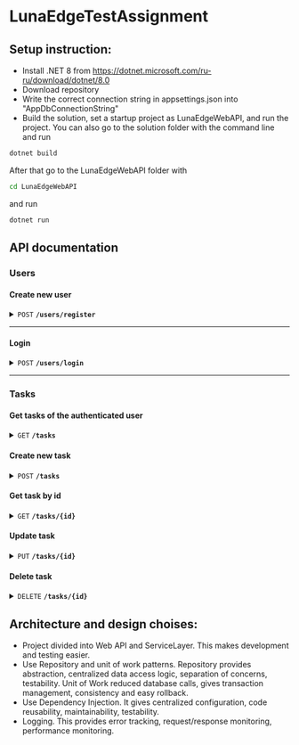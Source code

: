 # LunaEdgeTestAssignment

## Setup instruction:
- Install .NET 8 from https://dotnet.microsoft.com/ru-ru/download/dotnet/8.0
- Download repository
- Write the correct connection string in appsettings.json into "AppDbConnectionString"
- Build the solution, set a startup project as LunaEdgeWebAPI, and run the project. 
You can also go to the solution folder with the command line and run
```sh
dotnet build
```
After that go to the LunaEdgeWebAPI folder with 
```sh
cd LunaEdgeWebAPI
```
and run 
```sh
dotnet run
```

## API documentation

### Users

#### Create new user

<details>
 <summary><code>POST</code> <code><b>/users/register</b></code></summary>

##### Parameters

> | name      |  type     | data type               | description                                                           |
> |-----------|-----------|-------------------------|-----------------------------------------------------------------------|
> | userename |  required | string                  | Name of new user                                                      |
> | email     |  required | string                  | Email of new user                                                     |
> | password  |  required | string                  | Password                                                              |


##### Responses

> | http code     | content-type                      | response                                                            |
> |---------------|-----------------------------------|---------------------------------------------------------------------|
> | `200`         | `application/json; charset=utf-8  | `{"username": "", "token": ""}`                                     |
> | `500`         |                                   | `Server error`                                                      |

##### Example cURL

> ```javascript
>  curl -X 'POST' \
>  'https://localhost:7169/Users/Register' \
>  -H 'accept: */*' \
>  -H 'Content-Type: application/json' \
>  -d '{
>  "username": "string",
>  "email": "user@example.com",
>  "password": "shhSfz$6"
> }'
> ```

</details>

-----------------------------------------------------------------------------------------------------------

#### Login

<details>
 <summary><code>POST</code> <code><b>/users/login</b></code></summary>

##### Parameters

> | name      |  type     | data type               | description                                                           |
> |-----------|-----------|-------------------------|-----------------------------------------------------------------------|
> | userename |  required | string                  | Name of new user                                                      |
> | password  |  required | string                  | Password                                                              |


##### Responses

> | http code     | content-type                      | response                                                            |
> |---------------|-----------------------------------|---------------------------------------------------------------------|
> | `200`         | `application/json; charset=utf-8  | `{"username": "", "token": ""}`                                     |
> | `500`         |                                   | `Server error`                                                      |

##### Example cURL

> ```javascript
>  curl -X 'POST' \
>   'https://localhost:7169/Users/Login' \
>   -H 'accept: */*' \
>   -H 'Content-Type: application/json' \
>   -d '{
>   "login": "string",
>   "password": "string"
> }'
> ```

</details>

--------------------------------------------------------------------------------------------------

### Tasks

#### Get tasks of the authenticated user

<details>
 <summary><code>GET</code> <code><b>/tasks</b></code></summary>

##### Query Parameters

> | name      |  type     | data type               | description                                                           |
> |-----------|-----------|-------------------------|-----------------------------------------------------------------------|
> | sortBy    | not required | string                  | Property for sorting                                             |
> | sortDirection         | not  required | string                  | Sorting direction                                   |
> | page  | not required | integer                  | Page of collection                                                  |
> | pageSize  | not required | integer                  | Items per page                                                  |

#### Request Body

> | name      |  type     | data type               | description                                                           |
> |-----------|-----------|-------------------------|-----------------------------------------------------------------------|
> | title    | not required | string                  | Task title                                             |
> | description         | not  required | string                  | Task description                                  |
> | dueDate  | not required | Date                  | Task due date                                                  |
> | status  | not required | integer                  | Task status                                                 |
> | priority  | not required | integer                  | Task priority                                                  |
> | createdAt  | not required | Date                  | Date of creation                                                 |
> | updatedAt  | not required | Date                  | Update date                                                |

##### Responses

> | http code     | content-type                      | response                                                            |
> |---------------|-----------------------------------|---------------------------------------------------------------------|
> | `200`         | `application/json; charset=utf-8  | `List of tasks`                                     |
> | `500`         |                                   | `Server error`                                                      |

##### Example cURL

> ```javascript
>  curl -X 'GET' \
>  'https://localhost:7169/tasks?sortDirection=asc&page=1&pageSize=10' \
>  -H 'accept: */*' \
>  -H 'Authorization: Bearer ' \
>  -H 'Content-Type: application/json' \
>  -d '{
>  "title": "string",
>  "description": "string",
>  "dueDate": "2024-09-06T12:11:48.572Z",
>  "status": 0,
>  "priority": 0,
>  "createdAt": "2024-09-06T12:11:48.572Z",
>  "updatedAt": "2024-09-06T12:11:48.572Z"
> }'
> ```

</details>

#### Create new task

<details>
 <summary><code>POST</code> <code><b>/tasks</b></code></summary>

#### Request Body

> | name      |  type     | data type               | description                                                           |
> |-----------|-----------|-------------------------|-----------------------------------------------------------------------|
> | title    | not required | string                  | Task title                                             |
> | description         | not  required | string                  | Task description                                  |
> | dueDate  | not required | Date                  | Task due date                                                  |
> | status  | not required | integer                  | Task status                                                 |
> | priority  | not required | integer                  | Task priority                                                  |


##### Responses

> | http code     | content-type                      | response                                                            |
> |---------------|-----------------------------------|---------------------------------------------------------------------|
> | `200`         | `application/json; charset=utf-8  | `Created Task`                                     |
> | `500`         |                                   | `Server error`                                                      |

##### Example cURL

> ```javascript
> curl -X 'POST' \
>  'https://localhost:7169/tasks' \
>  -H 'accept: */*' \
>  -H 'Authorization: Bearer ' \
>  -H 'Content-Type: application/json' \
>  -d '{
>  "title": "string",
>  "description": "string",
>  "dueDate": "2024-09-06T12:21:56.994Z",
>  "status": 0,
>  "priority": 0
> }'
> ```

</details>

#### Get task by id

<details>
 <summary><code>GET</code> <code><b>/tasks/{id}</b></code></summary>

##### Parameters

> | name      |  type     | data type               | description                                                           |
> |-----------|-----------|-------------------------|-----------------------------------------------------------------------|
> | Id    | required | string                  | Id of the task                                             |


##### Responses

> | http code     | content-type                      | response                                                            |
> |---------------|-----------------------------------|---------------------------------------------------------------------|
> | `200`         | `application/json; charset=utf-8  | `Task`                                     |
> | `400`         | `application/json; charset=utf-8  | `Bad request`                                     |
> | `500`         |                                   | `Server error`                                                      |

##### Example cURL

> ```javascript
>  curl -X 'GET' \
>  'https://localhost:7169/tasks/5' \
>  -H 'accept: */*' \
>  -H 'Authorization: Bearer 
> ```

</details>

#### Update task

<details>
 <summary><code>PUT</code> <code><b>/tasks/{id}</b></code></summary>

##### Parameters

> | name      |  type     | data type               | description                                                           |
> |-----------|-----------|-------------------------|-----------------------------------------------------------------------|
> | Id    | required | string                  | Id of the task                                             |


#### Request Body

> | name      |  type     | data type               | description                                                           |
> |-----------|-----------|-------------------------|-----------------------------------------------------------------------|
> | title    | not required | string                  | Task title                                             |
> | description         | not  required | string                  | Task description                                  |
> | dueDate  | not required | Date                  | Task due date                                                  |
> | status  | not required | integer                  | Task status                                                 |
> | priority  | not required | integer                  | Task priority                                                  |


##### Responses

> | http code     | content-type                      | response                                                            |
> |---------------|-----------------------------------|---------------------------------------------------------------------|
> | `200`         | `application/json; charset=utf-8  | `Ok result`                                     |
> | `400`         | `application/json; charset=utf-8  | `Bad request`                                     |
> | `500`         |                                   | `Server error`                                                      |

##### Example cURL

> ```javascript
> curl -X 'PUT' \
>  'https://localhost:7169/tasks/5' \
>  -H 'accept: */*' \
>  -H 'Authorization: Bearer ' \
>  -H 'Content-Type: application/json' \
>  -d '{
>  "title": "string",
>  "description": "string",
>  "dueDate": "2024-09-06T12:30:29.046Z",
>  "status": 0,
>  "priority": 0
> }'
> ```

</details>

#### Delete task

<details>
 <summary><code>DELETE</code> <code><b>/tasks/{id}</b></code></summary>

##### Parameters

> | name      |  type     | data type               | description                                                           |
> |-----------|-----------|-------------------------|-----------------------------------------------------------------------|
> | Id    | required | string                  | Id of the task                                             |


##### Responses

> | http code     | content-type                      | response                                                            |
> |---------------|-----------------------------------|---------------------------------------------------------------------|
> | `200`         | `application/json; charset=utf-8  | `Ok result`                                     |
> | `400`         | `application/json; charset=utf-8  | `Bad request`                                     |
> | `500`         |                                   | `Server error`                                                      |

##### Example cURL

> ```javascript
> curl -X 'DELETE' \
>  'https://localhost:7169/tasks/5' \
>  -H 'accept: */*' \
>  -H 'Authorization: Bearer '
> ```

</details>


## Architecture and design choises:
- Project divided into Web API and ServiceLayer. This makes development and testing easier.
- Use Repository and unit of work patterns. Repository provides abstraction, centralized data access logic, separation of concerns, testability. Unit of Work reduced database calls, gives transaction management, consistency and easy rollback.
- Use Dependency Injection. It gives centralized configuration, code reusability, maintainability, testability.
- Logging. This provides error tracking, request/response monitoring, performance monitoring.
